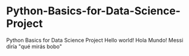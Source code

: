 # Python-Basics-for-Data-Science-Project
Python Basics for Data Science Project
Hello world! Hola Mundo! 
Messi diría "qué mirás bobo"
